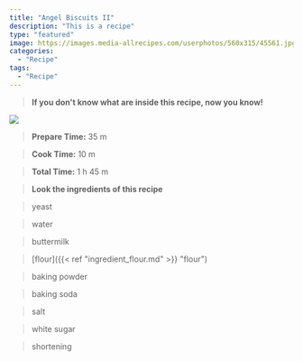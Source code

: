 ```yaml
---
title: "Angel Biscuits II"
description: "This is a recipe"
type: "featured"
image: https://images.media-allrecipes.com/userphotos/560x315/45561.jpg
categories: 
  - "Recipe"
tags: 
  - "Recipe"
---
```



>**If you don't know what are inside this recipe, now you know!**

![](../images/Recipes-Banner.jpg)
> **Prepare Time:** 35 m


> **Cook Time:** 10 m


> **Total Time:** 1 h 45 m

> **Look the ingredients of this recipe**

> yeast

> water

> buttermilk

> [flour]({{< ref "ingredient_flour.md" >}} "flour")

> baking powder

> baking soda

> salt

> white sugar

> shortening

